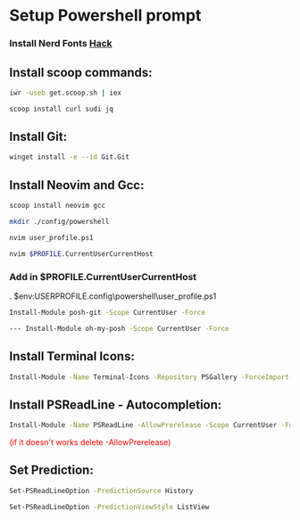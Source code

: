 # Setup Powershell prompt

### Install Nerd Fonts [Hack](https://github.com/ryanoasis/nerd-fonts/releases/tag/v2.1.0)

## Install scoop commands:

```bash
iwr -useb get.scoop.sh | iex
```

```bash
scoop install curl sudi jq
```
## Install Git:

```bash
winget install -e --id Git.Git
```

## Install Neovim and Gcc:

```bash
scoop install neovim gcc
```

```bash
mkdir ./config/powershell
```

```bash
nvim user_profile.ps1
```

```bash
nvim $PROFILE.CurrentUserCurrentHost
```

### Add in $PROFILE.CurrentUserCurrentHost
. $env:USERPROFILE\.config\powershell\user_profile.ps1

```bash
Install-Module posh-git -Scope CurrentUser -Force
```

```bash
--- Install-Module oh-my-posh -Scope CurrentUser -Force
```

## Install Terminal Icons:

```bash
Install-Module -Name Terminal-Icons -Repository PSGallery -ForceImport-Module  Terminal-Icons
```

## Install PSReadLine - Autocompletion:

```bash
Install-Module -Name PSReadLine -AllowPrerelease -Scope CurrentUser -Force -SkipPublisherCheck
```

<span style="color:red">(if it doesn't works delete -AllowPrerelease) </span>

## Set Prediction:

```bash
Set-PSReadLineOption -PredictionSource History
```

```bash
Set-PSReadLineOption -PredictionViewStyle ListView
```

